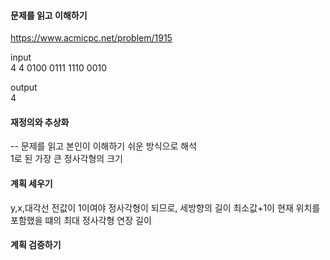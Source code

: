 #### 문제를 읽고 이해하기
https://www.acmicpc.net/problem/1915

input</br>
4 4
0100
0111
1110
0010


output</br>
4

#### 재정의와 추상화<br>
-- 문제를 읽고 본인이 이해하기 쉬운 방식으로 해석<br>
1로 된 가장 큰 정사각형의 크기

#### 계획 세우기<br>
y,x,대각선 전값이 1이여야 정사각형이 되므로, 세방향의 길이 최소값+1이 현재 위치를 포함했을 떄의 최대 정사각형 연장 길이

#### 계획 검증하기
